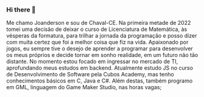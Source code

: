 ### Hi there 👋

Me chamo Joanderson e sou de Chaval-CE. Na primeira metade de 2022 tomei uma decisão de deixar o curso de Licenciatura de Matemática, às vésperas da formatura, para trilhar a jornada da programação e posso dizer com muita certez que foi a melhor coisa que fiz na vida. 
Apaixonado por jogos, eu sempre tive o desejo de aprender a programar para desenvolver os meus próprios e decide tornar em sonho realidade, em um futuro não tão distante. No momento estou focado em ingressar no mercado de TI, aprofundando meus estudos em backend. 
Atualmente estudo JS no curso de Desenvolvimento de Software pela Cubos Academy, mas tenho conhecimentos básicos em C, Java e C#. Além destas, também programo em GML, linguagem do Game Maker Studio, nas horas vagas; 
